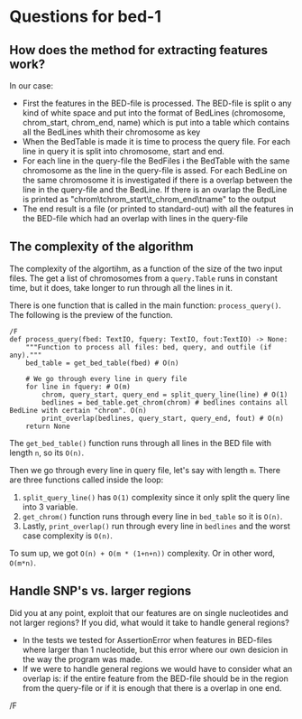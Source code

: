 # Questions for bed-1
## How does the method for extracting features work? 
In our case: 
- First the features in the BED-file is processed. The BED-file is split o any kind of white space and put into the format of BedLines (chromosome, chrom_start, chrom_end, name) which is put into a table which contains all the BedLines whith their chromosome as key
- When the BedTable is made it is time to process the query file. For each line in query it is split into chromosome, start and end. 
- For each line in the query-file the BedFiles i the BedTable with the same chromosome as the line in the query-file is assed. For each BedLine on the same chromosome it is investigated if there is a overlap between the line in the query-file and the BedLine. If there is an ovarlap the BedLine is printed as "chrom\tchrom_start\t_chrom_end\tname" to the output
- The end result is a file (or printed to standard-out) with all the features in the BED-file which had an overlap with lines in the query-file

## The complexity of the algorithm
The complexity of the algortihm, as a function of the size of the two input files.
The get a list of chromosomes from a `query.Table` runs in constant time, but it does, take longer to run through all the lines in it. 

There is one function that is called in the main function: `process_query()`. The following is the preview of the function.

    /F
    def process_query(fbed: TextIO, fquery: TextIO, fout:TextIO) -> None:
        """Function to process all files: bed, query, and outfile (if any)."""
        bed_table = get_bed_table(fbed) # O(n)

        # We go through every line in query file
        for line in fquery: # O(m)
            chrom, query_start, query_end = split_query_line(line) # O(1)
            bedlines = bed_table.get_chrom(chrom) # bedlines contains all BedLine with certain "chrom". O(n)
            print_overlap(bedlines, query_start, query_end, fout) # O(n)
        return None
The `get_bed_table()` function runs through all lines in the BED file with length `n`, so its `O(n)`. 

Then we go through every line in query file, let's say with length `m`. There are three functions called inside the loop:
1. `split_query_line()` has `O(1)` complexity since it only split the query line into 3 variable.
2. `get_chrom()` function runs through every line in `bed_table` so it is `O(n)`.
3. Lastly, `print_overlap()`  run through every line in `bedlines` and the worst case complexity is `O(n)`.

To sum up, we got `O(n) + O(m * (1+n+n))` complexity. Or in other word, `O(m*n)`.

## Handle SNP's vs. larger regions
Did you at any point, exploit that our features are on single nucleotides and not larger regions?
If you did, what would it take to handle general regions?

- In the tests we tested for AssertionError when features in BED-files where larger than 1 nucleotide, but this error where our own desicion in the way the program was made. 
- If we were to handle general regions we would have to consider what an overlap is: if the entire feature from the BED-file should be in the region from the query-file or if it is enough that there is a overlap in one end. 

/F
